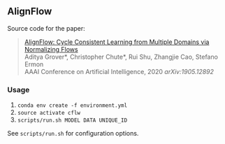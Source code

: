 ## AlignFlow

Source code for the paper:

  > [AlignFlow: Cycle Consistent Learning from Multiple Domains via Normalizing Flows](https://arxiv.org/abs/1905.12892)\
  > Aditya Grover*, Christopher Chute*, Rui Shu, Zhangjie Cao, Stefano Ermon\
  > AAAI Conference on Artificial Intelligence, 2020
  > _arXiv:1905.12892_

### Usage

1. `conda env create -f environment.yml`
2. `source activate cflw`
3. `scripts/run.sh MODEL DATA UNIQUE_ID`

See `scripts/run.sh` for configuration options.
